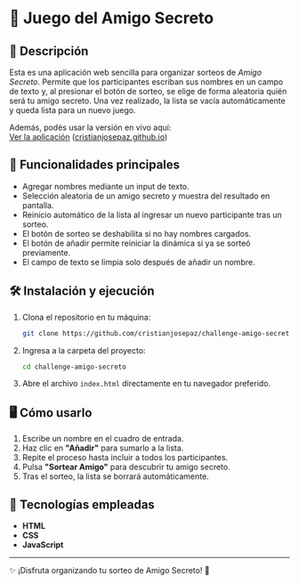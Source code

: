 # 🎁 Juego del Amigo Secreto

## 📖 Descripción

Esta es una aplicación web sencilla para organizar sorteos de *Amigo Secreto*. Permite que los participantes escriban sus nombres en un campo de texto y, al presionar el botón de sorteo, se elige de forma aleatoria quién será tu amigo secreto. Una vez realizado, la lista se vacía automáticamente y queda lista para un nuevo juego.

Además, podés usar la versión en vivo aquí:  
[Ver la aplicación](https://cristianjosepaz.github.io/challenge-amigo-secreto/) ([cristianjosepaz.github.io](https://cristianjosepaz.github.io/challenge-amigo-secreto/))

## 🚀 Funcionalidades principales

- Agregar nombres mediante un input de texto.  
- Selección aleatoria de un amigo secreto y muestra del resultado en pantalla.  
- Reinicio automático de la lista al ingresar un nuevo participante tras un sorteo.  
- El botón de sorteo se deshabilita si no hay nombres cargados.  
- El botón de añadir permite reiniciar la dinámica si ya se sorteó previamente.  
- El campo de texto se limpia solo después de añadir un nombre.

## 🛠️ Instalación y ejecución

1. Clona el repositorio en tu máquina:  
   ```bash
   git clone https://github.com/cristianjosepaz/challenge-amigo-secreto.git
   ```
2. Ingresa a la carpeta del proyecto:  
   ```bash
   cd challenge-amigo-secreto
   ```
3. Abre el archivo `index.html` directamente en tu navegador preferido.

## 🖥️ Cómo usarlo

1. Escribe un nombre en el cuadro de entrada.  
2. Haz clic en **"Añadir"** para sumarlo a la lista.  
3. Repite el proceso hasta incluir a todos los participantes.  
4. Pulsa **"Sortear Amigo"** para descubrir tu amigo secreto.  
5. Tras el sorteo, la lista se borrará automáticamente.

## 🧩 Tecnologías empleadas

- **HTML**  
- **CSS**  
- **JavaScript**

---

✨ ¡Disfruta organizando tu sorteo de Amigo Secreto! 🎉
